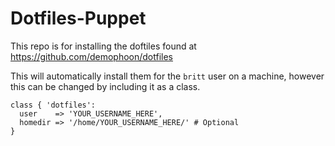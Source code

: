 Dotfiles-Puppet
===============

This repo is for installing the doftiles found at https://github.com/demophoon/dotfiles

This will automatically install them for the `britt` user on a machine, however
this can be changed by including it as a class.

```puppet
class { 'dotfiles':
  user    => 'YOUR_USERNAME_HERE',
  homedir => '/home/YOUR_USERNAME_HERE/' # Optional
}
```

